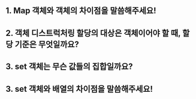 ## 1. Map 객체와 객체의 차이점을 말씀해주세요!

## 2. 객체 디스트럭처링 할당의 대상은 객체이어야 할 때, 할당 기준은 무엇일까요? 

## 3. set 객체는 무슨 값들의 집합일까요?

## 3. set 객체와 배열의 차이점을 말씀해주세요!

